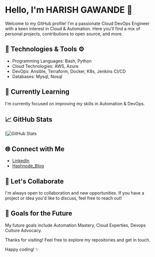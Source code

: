 # Hello, I'm HARISH GAWANDE 👋

Welcome to my GitHub profile! I'm a passionate Cloud DevOps Engineer with a keen interest in Cloud & Automation. Here you'll find a mix of personal projects, contributions to open source, and more.

## 🔧 Technologies & Tools ⚙️

- Programming Languages: Bash, Python
- Cloud Technologies: AWS, Azure
- DevOps: Ansible, Terraform, Docker, K8s, Jenkins CI/CD 
- Databases: Mysql, Nosql

## 🌱 Currently Learning

I'm currently focused on improving my skills in Automation & DevOps.

## 📈 GitHub Stats

[![ GitHub Stats ](https://github.com/HarishGawande)

## 🌐 Connect with Me

- [ LinkedIn ](https://www.linkedin.com/in/harish-gawande-1211h09/)
- [ Hashnode_Blog ](https://harishgawande.hashnode.dev/?source=top_nav_blog_home)

## 🤝 Let's Collaborate

I'm always open to collaboration and new opportunities. If you have a project or idea you'd like to discuss, feel free to reach out!

## 🎯 Goals for the Future

My future goals include Automation Mastery, Cloud Experties, Devops Culture Advocacy.

Thanks for visiting! Feel free to explore my repositories and get in touch.

Happy coding! ✨


<!---
HarishGawande/HarishGawande is a ✨ special ✨ repository because its `README.md` (this file) appears on your GitHub profile.
You can click the Preview link to take a look at your changes.
--->
